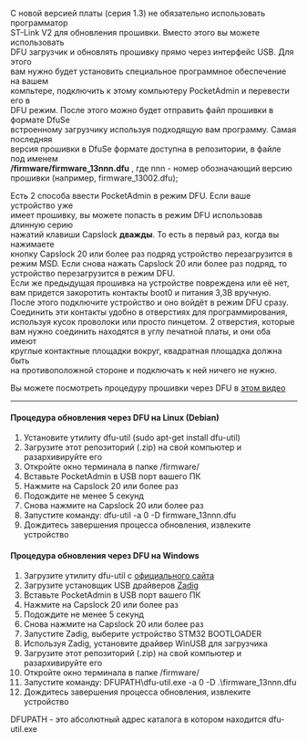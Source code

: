 С новой версией платы (серия 1.3) не обязательно использовать программатор  
ST-Link V2 для обновления прошивки. Вместо этого вы можете использовать  
DFU загрузчик и обновлять прошивку прямо через интерфейс USB. Для этого  
вам нужно будет установить специальное программное обеспечение на вашем  
компьтере, подключить к этому компьютеру PocketAdmin и перевести его в  
DFU режим. После этого можно будет отправить файл прошивки в формате DfuSe  
встроенному загрузчику используя подходящую вам программу. Самая последняя  
версия прошивки в DfuSe формате доступна в репозитории, в файле под именем  
**/firmware/firmware_13nnn.dfu** , где nnn - номер обозначающий версию  
прошивки (например, firmware_13002.dfu);  
  
Есть 2 способа ввести PocketAdmin в режим DFU. Если ваше устройство уже  
имеет прошивку, вы можете попасть в режим DFU использовав длинную серию  
нажатий клавиши Capslock **дважды**. То есть в первый раз, когда вы нажимаете  
кнопку Capslock 20 или более раз подряд устройство перезагрузится в  
режим MSD. Если снова нажать Capslock 20 или более раз подряд, то  
устройство перезагрузится в режим DFU.  
Если же предыдущая прошивка на устройстве повреждена или её нет,  
вам придется закоротить контакты boot0 и питания 3,3В вручную.  
После этого подключите устройство и оно войдёт в режим DFU сразу.  
Соединить эти контакты удобно в отверстиях для программирования,  
используя кусок проволоки или просто пинцетом. 2 отверстия, которые  
вам нужно соединить находятся в углу печатной платы, и они оба имеют  
круглые контактные площадки вокруг, квадратная площадка должна быть  
на противоположной стороне и подключать к ней ничего не нужно.  
  
Вы можете посмотреть процедуру прошивки через DFU в [этом видео](https://vk.com/video-223701774_456239022)  
  
---
  
#### Процедура обновления через DFU на Linux (Debian)  
  
1. Установите утилиту dfu-util (sudo apt-get install dfu-util)  
2. Загрузите этот репозиторий (.zip) на свой компьютер и разархивируйте его  
3. Откройте окно терминала в папке /firmware/  
4. Вставьте PocketAdmin в USB порт вашего ПК  
5. Нажмите на Capslock 20 или более раз  
6. Подождите не менее 5 секунд  
7. Снова нажмите на Capslock 20 или более раз  
8. Запустите команду: dfu-util -a 0 -D firmware_13nnn.dfu  
9. Дождитесь завершения процесса обновления, извлеките устройство  
  
#### Процедура обновления через DFU на Windows  
  
1. Загрузите утилиту dfu-util c [официального сайта](https://sourceforge.net/projects/dfu-util/files/)  
2. Загрузите установщик USB драйверов [Zadig](https://zadig.akeo.ie/)  
3. Вставьте PocketAdmin в USB порт вашего ПК  
4. Нажмите на Capslock 20 или более раз  
5. Подождите не менее 5 секунд  
6. Снова нажмите на Capslock 20 или более раз  
7. Запустите Zadig, выберите устройство STM32 BOOTLOADER  
8. Используя Zadig, установите драйвер WinUSB для загрузчика  
9. Загрузите этот репозиторий (.zip) на свой компьютер и разархивируйте его  
10. Откройте окно терминала в папке /firmware/  
11. Запустите команду: DFUPATH\dfu-util.exe -a 0 -D .\firmware_13nnn.dfu  
12. Дождитесь завершения процесса обновления, извлеките устройство  
  
DFUPATH - это абсолютный адрес каталога в котором находится dfu-util.exe  
  